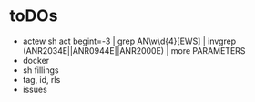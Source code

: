 # toDOs

- actew  sh act begint=-3 | grep AN\w\d{4}[EWS] | invgrep (ANR2034E||ANR0944E||ANR2000E) | more PARAMETERS
- docker
- sh fillings
- tag, id, rls
- issues